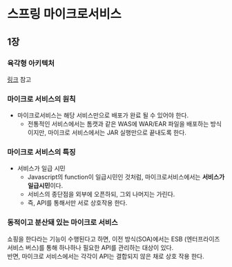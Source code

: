 # 스프링 마이크로서비스

## 1장

### 육각형 아키텍처

[링크](http://alistair.cockburn.us/Hexagonal+architecture) 참고

### 마이크로 서비스의 원칙

* 마이크로서비스는 해당 서비스만으로 배포가 완료 될 수 있어야 한다.
  * 전통적인 서비스에서는 톰캣과 같은 WAS에 WAR/EAR 파일을 배포하는 방식이지만, 마이크로 서비스에서는 JAR 실행만으로 끝내도록 한다.

### 마이크로 서비스의 특징

* 서비스가 일급 시민
  * Javascript의 function이 일급시민인 것처럼, 마이크로서비스에서는 **서비스가 일급시민**이다. 
  * 서비스의 종단점을 외부에 오픈하되, 그외 나머지는 가린다.
  * 즉, API를 통해서만 서로 상호작용 한다.

### 동적이고 분산돼 있는 마이크로 서비스

쇼핑을 한다라는 기능이 수행된다고 하면, 이전 방식(SOA)에서는 ESB (엔터프라이즈 서비스 버스)를 통해 하나하나 필요한 API를 관리하는 대상이 있다.  
반면, 마이크로 서비스에서는 각각이 API는 결합되지 않은 채로 상호 작용 한다. 